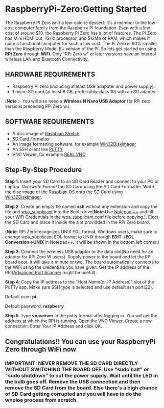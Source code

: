 # RaspberryPi-Zero:Getting Started
  The Raspberry PI Zero isn’t a low-calorie dessert: it's a member to the low-cost computer family from the Raspberry PI foundation. Even with a low cost of around $10, the Raspberry Pi Zero has a lot of features. The Pi Zero has Mini HDMI out, 1GHz processor, and 512Mb of RAM, which makes it quite a functional computer for such a low cost. The Pi Zero is 60% smaller than the Raspberry Model B+ version of the Pi. So lets get started on using **RPi Zero** through **WiFi**. Only "RPi Zero w" or later versions have an internal wireless LAN and Bluetooth Connectivity.
  
## HARDWARE REQUIREMENTS

* Raspberry PI zero (including at least USB adapater and power supply).
* 1 micro SD card (at least 8 GB, preferrably class 10) with an SD adapter.

(**Note** :- You will also need a **Wireless N Nano USB Adaptor** for RPi zero versions preceding RPi Zero w.)


## SOFTWARE REQUIREMENTS
* A disc image of [Raspbian Stretch](https://www.raspberrypi.org/downloads/raspbian/)
* [SD Card Formatter](https://www.sdcard.org/downloads/formatter/)
* An Image formatting software, for example [Win32DiskImager](https://sourceforge.net/projects/win32diskimager/)
* An SSH client like [PuTTY](https://www.putty.org/)
* VNC Viewer, for example [REAL VNC](https://www.realvnc.com/en/connect/download/viewer/)

## Step-By-Step Procedure

**Step 1**: Insert your SD Card to an SD Card Reader and connect to your PC or Laptop. *Overwrite Format* the SD Card using the SD Card Formatter. Write the disc image of the Raspbian OS onto the SD Card using [Win32DiskImager](https://sourceforge.net/projects/win32diskimager/).

**Step 2**: Create an empty fie named **ssh** without any extension and copy the file and [wpa_supplicant](wpa_supplicant.conf) into the Boot: drive(**Note**:Use [Notepad ++](https://github.com/SwaroopPK/RaspberryPi-Zero-Getting-Started/tree/master/Software) and fill your WiFi Credentials in the wpa_supplicant.conf file before copying.). Eject the SD Card and place it inside the slot providded in the RPi Zero board.

(**Note**: RPi Zero recognizes UNIX EOL format. Windows users, make sure to change wpa_supplicant EOL format to UNIX through **EDIT**->**EOL Conversion**->**UNIX** in Notepad++. It will be shown in the bottom left corner.)

**Step 3**: Connect the wireless USB adaptor to the data slot(No need for an adaptor for RPi Zero W users). Supply power to the board and let the RPi board boot. It will take a minute or two. The board automatically connects to the WiFi using the credentials you have given. Get the IP address of the RPi([Advanced Port Scanner](https://github.com/SwaroopPK/RaspberryPi-Zero-Getting-Started/tree/master/Software) might be useful).

**Step 4**: Copy the IP address to the "Host Name(or IP Address)" slot of the PuTTy app. Make sure SSH type is selected and use default ssh port(22).

Default user: **pi**

Default password: **raspberry**

**Step 5**: Type **vncserver** in the putty termial after logging in. You will get the address at which the RPi is running. Open the VNC Viewer. Create a new connection. Enter Your IP Address and click OK. 

## Congratulations!! You can use your RaspberryPi Zero through WiFi now


###  IMPORTANT: NEVER REMOVE THE SD CARD DIRECTLY WITHOUT SWITCHING THE BOARD OFF. Use "sudo halt" or "sudo shutdown" to cut the power supply. Wait until the LED in the bulb goes off. Remove the USB connection and then remove the SD Card from the board. Else there's a high chance of SD Card getting corrupted and you will have to do the wholoe process from scratch.
